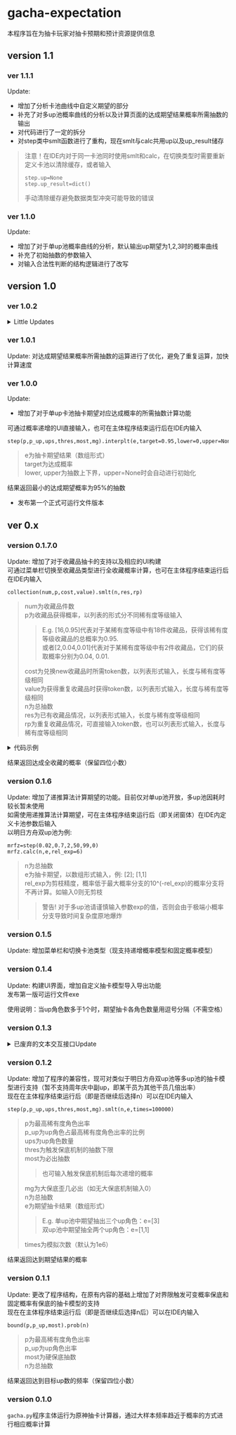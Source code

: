 # gacha-expectation

本程序旨在为抽卡玩家对抽卡预期和预计资源提供信息<br>

## version 1.1

### ver 1.1.1

Update:
* 增加了分析卡池曲线中自定义期望的部分
* 补充了对多up池概率曲线的分析以及计算页面的达成期望结果概率所需抽数的输出
* 对代码进行了一定的拆分
* 对step类中smlt函数进行了重构，现在smlt与calc共用up以及up_result储存
> 注意！在IDE内对于同一卡池同时使用smlt和calc，在切换类型时需要重新定义卡池以清除缓存，或者输入
> ```
> step.up=None
> step.up_result=dict()
> ```
> 手动清除缓存避免数据类型冲突可能导致的错误

### ver 1.1.0

Update: 
* 增加了对于单up池概率曲线的分析，默认输出up期望为1,2,3时的概率曲线
* 补充了初始抽数的参数输入
* 对输入合法性判断的结构逻辑进行了改写<br>

## version 1.0

### ver 1.0.2
<details>
<summary>Little Updates</summary>
  
* 增加了对于不同达成目标期望的文案
* 一定的UI更改
* 完善补充了固定概率卡池模型保存/删除模板功能
  </details>

### ver 1.0.1
Update: 对达成期望结果概率所需抽数的运算进行了优化，避免了重复运算，加快计算速度<br>

### ver 1.0.0
Update:
* 增加了对于单up卡池抽卡期望对应达成概率的所需抽数计算功能<br>

可通过概率递增的UI直接输入，也可在主体程序结束运行后在IDE内输入<br>
```
step(p,p_up,ups,thres,most,mg).interplt(e,target=0.95,lower=0,upper=None)
```
>e为抽卡期望结果（数组形式）<br>
>target为达成概率<br>
>lower, upper为抽数上下界，upper=None时会自动进行初始化<br>

结果返回最小的达成期望概率为95%的抽数<br>

* 发布第一个正式可运行文件版本<br>

## ver 0.x
### version 0.1.7.0
Update: 增加了对于收藏品抽卡的支持以及相应的UI构建<br>
可通过菜单栏切换至收藏品类型进行全收藏概率计算，也可在主体程序结束运行后在IDE内输入<br>
```
collection(num,p,cost,value).smlt(n,res,rp)
```
>num为收藏品件数<br>
>p为收藏品获得概率，以列表的形式分不同稀有度等级输入
>>E.g. [16,0.95]代表对于某稀有度等级中有18件收藏品，获得该稀有度等级收藏品的总概率为0.95.<br>
>>或者[2,0.04,0.01]代表对于某稀有度等级中有2件收藏品，它们的获取概率分别为0.04, 0.01.<br>
>
>cost为兑换new收藏品时所需token数，以列表形式输入，长度与稀有度等级相同<br>
>value为获得重复收藏品时获得token数，以列表形式输入，长度与稀有度等级相同<br>
>n为总抽数<br>
>res为已有收藏品情况，以列表形式输入，长度与稀有度等级相同<br>
>rp为重复收藏品情况，可直接输入token数，也可以列表形式输入，长度与稀有度等级相同<br>

<details>
<summary>代码示例</summary>

E.g. 对于代码
```
collection(18,[[16,0.95],[2,0.04,0.01]],[4,20],[1,5]).smlt(30,[0,0],0)<br>
```
其模拟收藏品抽卡情况为:<br>
收藏品共有18件，分为两个稀有度等级，N为16件，获得概率相等，N等级收藏品获得概率95%；R为2件，获得概率分别为4%和1%。<br>
如果希望兑换未获得的N级收藏品需要4个代币，兑换未获得的R级收藏品需要20个代币。<br>
如果重复获得N级收藏品可以获得1个代币，重复获得R级收藏品可以获得5个代币。<br>
计划在这个卡池投入30抽，且尚未获得任何收藏品和重复收藏品。<br>
</details>

结果返回达成全收藏的概率（保留四位小数）<br> 

### version 0.1.6
Update: 增加了递推算法计算期望的功能。目前仅对单up池开放，多up池因耗时较长暂未使用<br>
如需使用递推算法计算期望，可在主体程序结束运行后（即关闭窗体）在IDE内定义卡池参数后输入<br>
以明日方舟双up池为例: 
```
mrfz=step(0.02,0.7,2,50,99,0)
mrfz.calc(n,e,rel_exp=6)
```
>n为总抽数<br>
>e为抽卡期望，以数组形式输入，例: [2]; [1,1]<br>
>rel_exp为剪枝精度，概率低于最大概率分支的10^(-rel_exp)的概率分支将不再计算。如输入0则无剪枝<br>
>>警告! 对于多up池请谨慎输入参数exp的值，否则会由于极端小概率分支导致时间复杂度原地爆炸

### version 0.1.5
Update: 增加菜单栏和切换卡池类型（现支持递增概率模型和固定概率模型）<br>

### version 0.1.4
Update: 构建UI界面，增加自定义抽卡模型导入导出功能<br>
发布第一版可运行文件exe<br>

使用说明：当up角色数多于1个时，期望抽卡各角色数量用逗号分隔（不需空格）<br>

### version 0.1.3
<details>
<summary>已废弃的文本交互接口Update</summary>
Update: 构建了新的IO接口，现在运行程序可选择一种类型卡池进行抽卡预期测算<br>
对于部分输入增加了合法性判断，在输入不合法数据时会提示合法输入格式<br>
</details>

### version 0.1.2
Update: 增加了程序的兼容性，现可对类似于明日方舟双up池等多up池的抽卡模型进行支持（暂不支持周年庆中副up，即某干员为其他干员几倍出率）<br>
现在在主体程序结束运行后（即是否继续后选择n）可以在IDE内输入
```
step(p,p_up,ups,thres,most,mg).smlt(n,e,times=100000)
```
>p为最高稀有度角色出率<br>
>p_up为up角色占最高稀有度角色出率的比例<br>
>ups为up角色数量<br>
>thres为触发保底机制的抽数下限<br>
>most为必出抽数<br>
>>也可输入触发保底机制后每次递增的概率<br>
>
>mg为大保底歪几必出（如无大保底机制输入0）<br>
>n为总抽数<br>
>e为期望抽卡结果（数组形式）<br>
>>E.g. 单up池中期望抽出三个up角色：e=[3]<br>
>>     双up池中期望抽全两个up角色：e=[1,1]<br>
>
>times为模拟次数（默认为1e6）<br>

结果返回达到期望结果的概率<br>

### version 0.1.1
Update: 更改了程序结构，在原有内容的基础上增加了对界限触发可变概率保底和固定概率有保底的抽卡模型的支持<br>
现在在主体程序结束运行后（即是否继续后选择n后）可以在IDE内输入
```
bound(p,p_up,most).prob(n)
```
>p为最高稀有度角色出率<br>
>p_up为up角色出率<br>
>most为硬保底抽数<br>
>n为总抽数<br>

结果返回达到目标up数的频率（保留四位小数）<br>

### version 0.1.0
`gacha.py`程序主体运行为原神抽卡计算器，通过大样本频率趋近于概率的方式进行相应概率计算<br>
